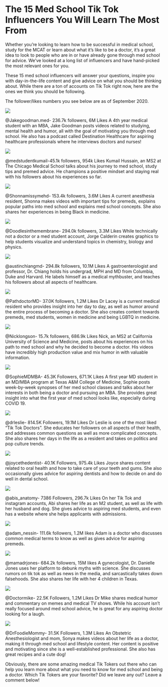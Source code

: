 # The 15 Med School Tik Tok Influencers You Will Learn The Most From 

Whether you’re looking to learn how to be successful in medical school, study for the MCAT or learn about what it’s like to be a doctor, it’s a great idea to look to people who are in or have already gone through med school for advice. We’ve looked at a long list of influencers and have hand-picked the most relevant ones for you.

These 15 med school influencers will answer your questions, inspire you with day-in-the-life content and give advice on what you should be thinking about. While there are a ton of accounts on Tik Tok right now, here are the ones we think you should be following.

The follower/likes numbers you see below are as of September 2020.

<img class="img-fluid" src="https://i.imgur.com/Tm4cn5b.jpg">

@Jakegoodman.med- 236.7k followers, 6M Likes
A 4th year medical student with an MBA, Jake Goodman posts videos related to studying, mental health and humor, all with the goal of motivating you through med school. He also has a podcast called Destination Healthcare for aspiring healthcare professionals where he interviews doctors and nurses! 

<img class="img-fluid" src="https://i.imgur.com/NZxKQ50.jpg">

@medstudentkumail-45.1k followers, 954k Likes
Kumail Hussain, an MS2 at The Chicago Medical School talks about his journey to med school, study tips and premed advice. He champions a positive mindset and staying real with his followers about his experiences so far.

<img class="img-fluid" src="https://i.imgur.com/DZt17sN.jpg">

@Shonnamissymehd- 153.4k followers, 3.6M Likes
A current anesthesia resident, Shonna makes videos with important tips for premeds, explains popular paths into med school and explains med school concepts. She also shares her experiences in being Black in medicine.

<img class="img-fluid" src="https://i.imgur.com/XDQ73vY.jpg'">

@Doodlesinthemembrane- 294.0k followers, 3.3M Likes
While technically not a doctor or a med student account, Jorge Calderin creates graphics to help students visualize and understand topics in chemistry, biology and physics.

<img class="img-fluid" src="https://i.imgur.com/hoJ2G0Y.jpg'">

@austinchiangmd- 294.8k followers, 10.1M Likes
A gastroenterologist and professor, Dr. Chiang holds his undergrad, MPH and MD from Columbia, Duke and Harvard. He labels himself as a medical mythbuster, and teaches his followers about all aspects of healthcare. 

<img class="img-fluid" src="https://i.imgur.com/OCoQ2kr.jpg">

@PathdoctorMD- 37.0K followers, 1.2M Likes
Dr Lacey is a current medical resident who provides insight into her day to day, as well as humor around the entire process of becoming a doctor. She also creates content towards premeds, med students, women in medicine and being LGBTQ in medicine.

<img class="img-fluid" src="https://i.imgur.com/4QOSbgg.jpg">

@Nicklongson- 15.7k followers, 686.9k Likes
Nick, an MS2 at California University of Science and Medicine, posts about his experiences on his path to med school and why he decided to become a doctor. His videos have incredibly high production value and mix humor in with valuable information.

<img class="img-fluid" src="https://i.imgur.com/4q0HDGf.jpg">

@SophieMDMBA- 45.3K Followers, 671.1K Likes
A first year MD student in an MD/MBA program at Texas A&M College of Medicine, Sophie posts week-by-week synopses of her med school classes and talks about her interests in both being a doctor and pursuing an MBA. She provides great insight into what the first year of med school looks like, especially during COVID 19.

<img class="img-fluid" src="https://i.imgur.com/V7npu4j.jpg">

@drleslie- 814.5K Followers, 19.1M Likes
Dr Leslie is one of the most liked “Tik Tok Doctors”. She educates her followers on all aspects of their health, and addresses common questions as well as more complicated concepts. She also shares her days in the life as a resident and takes on politics and pop culture trends. 

<img class="img-fluid" src="https://i.imgur.com/iAacB6W.jpg">

@joycethedentist- 40.1K Followers, 975.4k Likes
Joyce shares content related to oral health and how to take care of your teeth and gums. She also occasionally gives advice for aspiring dentists and how to decide on and do well in dental school.

<img class="img-fluid" src="https://i.imgur.com/igFJzvs.jpg">

@abis_anatomy- 7386 Followers, 296.7k Likes
On her Tik Tok and instagram accounts, Abi shares her life as an M2 student, as well as life with her husband and dog. She gives advice to aspiring med students, and even has a website where she helps applicants with admissions.

<img class="img-fluid" src="https://i.imgur.com/BFbH3dS.jpg">

@adam_nessin- 111.6k followers, 1.2M likes
Adam is a doctor who discusses common medical terms to know as well as gives advice for aspiring premeds. 

<img class="img-fluid" src="https://i.imgur.com/Z1OOQ8s.jpg">

@mamadrjones- 684.2k followers, 15M likes
A gynecologist, Dr. Danielle Jones uses her platform to debunk myths with science. She discusses rumors on tik tok as well as news in the media, and sarcastically takes down falsehoods. She also shares her life with her 4 children in Texas. 

<img class="img-fluid" src="https://i.imgur.com/169Ef6F.jpg">

@Doctormike- 22.5K Followers, 1.2M Likes
Dr Mike shares medical humor and commentary on memes and medical TV shows. While his account isn’t really focused around med school advice, he is great for any aspiring doctor looking for a laugh. 

<img class="img-fluid" src="https://i.imgur.com/JSNx9y0.jpg">

@DrFoodieMommy- 31.5K Followers, 1.3M Likes
An Obstetric Anesthesiologist and mom, Sonya makes videos about her life as a doctor, making it through med school and lifestyle content. Her content is positive and motivating since she is a well-established professional. She also has great recipes and a cute dog!

Obviously, there are some amazing medical Tik Tokers out there who can help you learn more about what you need to know for med school and being a doctor. Which Tik Tokers are your favorite? Did we leave any out? Leave a comment below!
